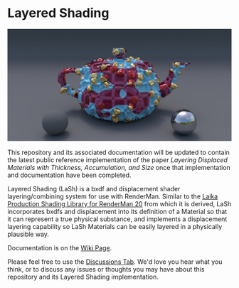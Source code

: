 # Layered Shading

![LashLayers](images/LashLayers1280x640.jpg)

This repository and its associated documentation will be updated to contain the latest public reference implementation of the paper *Layering Displaced Materials with Thickness, Accumulation, and Size* once that implementation and documentation have been completed.

Layered Shading (LaSh) is a bxdf and displacement shader layering/combining system for use with RenderMan. Similar to the <a href="https://github.com/LaikaStudios/shading-library/wiki/prman_20.Home">Laika Production Shading Library for RenderMan 20</a> from which it is derived, LaSh incorporates bxdfs and displacement into its definition of a Material so that it can represent a true physical substance, and implements a displacement layering capability so LaSh Materials can be easily layered in a physically plausible way.

Documentation is on the [Wiki Page](https://github.com/LaikaStudios/LaSh/wiki/Home).

Please feel free to use the [Discussions Tab](https://github.com/LaikaStudios/LaSh/discussions).
We'd love you hear what you think, or to discuss any issues or thoughts you may have about this repository and its Layered Shading implementation.
